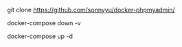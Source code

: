 git clone https://github.com/sonnyyu/docker-phpmyadmin/


docker-compose down -v


docker-compose up -d
